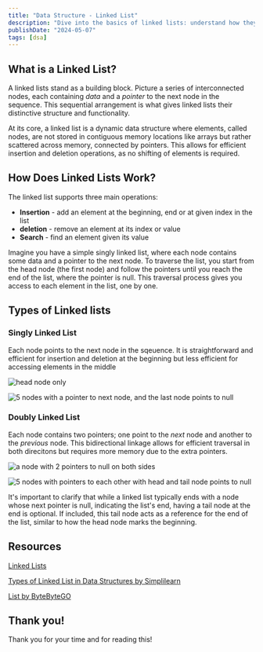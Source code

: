 ```yaml
---
title: "Data Structure - Linked List"
description: "Dive into the basics of linked lists: understand how they work, their operations, and explore two key types."
publishDate: "2024-05-07"
tags: [dsa]
---
```


## What is a Linked List?

A linked lists stand as a building block. Picture a series of interconnected nodes, each containing *data* and a *pointer* to the next node in the sequence. This sequential arrangement is what gives linked lists their distinctive structure and functionality.

At its core, a linked list is a dynamic data structure where elements, called nodes, are not stored in contiguous memory locations like arrays but rather scattered across memory, connected by pointers. This allows for efficient insertion and deletion operations, as no shifting of elements is required.

## How Does Linked Lists Work?

The linked list supports three main operations:
- **Insertion** - add an element at the beginning, end or at given index in the list
- **deletion** - remove an element at its index or value
- **Search** - find an element given its value

Imagine you have a simple singly linked list, where each node contains some data and a pointer to the next node. To traverse the list, you start from the head node (the first node) and follow the pointers until you reach the end of the list, where the pointer is null. This traversal process gives you access to each element in the list, one by one.

## Types of Linked lists

### Singly Linked List

Each node points to the next node in the sqeuence. It is straightforward and efficient for insertion and deletion at the beginning but less efficient for accessing elements in the middle

![head node only](https://github.com/victoriacheng15/victoriacheng15.vercel.app/assets/35031228/3c94f8cb-f41f-4ae8-904c-eb7c35d70a08)

![5 nodes with a pointer to next node, and the last node points to null](https://github.com/victoriacheng15/victoriacheng15.vercel.app/assets/35031228/a9ace508-6902-44f2-bf1e-3010f2f85e52)

### Doubly Linked List

Each node contains two pointers; one point to the *next* node and another to the *previous* node. This bidirectional linkage allows for efficient traversal in both direcitons but requires more memory due to the extra pointers.

![a node with 2 pointers to null on both sides](https://github.com/victoriacheng15/victoriacheng15.vercel.app/assets/35031228/f59fa65a-2515-436e-9d17-9c4a2e05d0eb)

![5 nodes with pointers to each other with head and tail node points to null](https://github.com/victoriacheng15/victoriacheng15.vercel.app/assets/35031228/88efd82c-5ba8-4bc6-9b27-4eaa95fc0a1c)

It's important to clarify that while a linked list typically ends with a node whose next pointer is null, indicating the list's end, having a tail node at the end is optional. If included, this tail node acts as a reference for the end of the list, similar to how the head node marks the beginning.

## Resources

[Linked Lists](https://sbme-tutorials.github.io/2020/data-structure-FALL/notes/week03b.html)

[Types of Linked List in Data Structures by Simplilearn](https://www.simplilearn.com/tutorials/data-structure-tutorial/types-of-linked-list)

[List by ByteByteGO](https://youtu.be/ouipSd_5ivQ?t=23)

## Thank you!

Thank you for your time and for reading this!